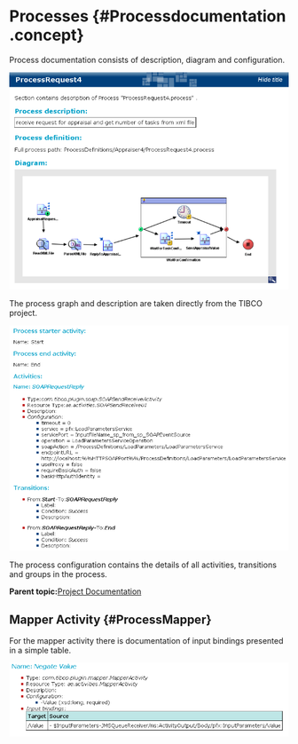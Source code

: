 # Processes {#Processdocumentation .concept}

Process documentation consists of description, diagram and configuration.

![Screenshot of process graph example](img/processDescription.png "Process description and process graph")

The process graph and description are taken directly from the TIBCO project.

![Screenshot of process configuration example](img/processConfiguration.png "Process configuration")

The process configuration contains the details of all activities, transitions and groups in the process.

**Parent topic:**[Project Documentation](../../../modules/falcon/output/projectDoc.md)

## Mapper Activity {#ProcessMapper}

For the mapper activity there is documentation of input bindings presented in a simple table.

![Input bindings are documented for Mapper activity](img/mapper.png "Input bindings are documented for Mapper activity")

